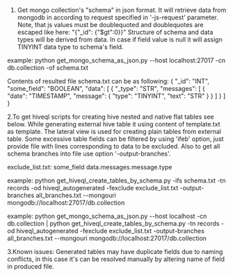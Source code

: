1. Get mongo collection's "schema" in json format. 
It will retrieve data from mongodb in according to request specified
in '-js-request' parameter. Note, that js values must be doublequoted
and doublequotes are escaped like here: "{\"_id\": {\"\$gt\":0}}"
Structure of schema and data types will be derived from data. In case
if field value is null it will assign TINYINT data type to schema's
field.

example: python get_mongo_schema_as_json.py --host localhost:27017 -cn db.collection -of schema.txt

Contents of resulted file schema.txt can be as following:
{
    "_id": "INT", 
    "some_field": "BOOLEAN", 
    "data": [
        {
            "_type": "STR", 
            "messages": [
                {
                    "date": "TIMESTAMP", 
                    "message": {
                        "type": "TINYINT", 
                        "text": "STR"
                    }
                }
            ]
        }
    ]
}

2.To get hiveql scripts for creating hive nested and native flat tables
see below. 
While generating external hive table it using content of template.txt
as template.  The lateral view is used for creating plain tables from
external table.
Some excessive table fields can be filtered by using 'ifeb' option,
just provide file with lines corresponding to data to be excluded.
Also to get all schema branches into file use option '-output-branches'.

exclude_list.txt: 
some_field
data.messages.message.type

example: python get_hiveql_create_tables_by_schema.py -ifs schema.txt -tn records -od hiveql_autogenerated -fexclude exclude_list.txt -output-branches all_branches.txt --mongouri mongodb://localhost:27017/db.collection

example: python get_mongo_schema_as_json.py --host localhost -cn db.collection | python get_hiveql_create_tables_by_schema.py -tn records -od hiveql_autogenerated -fexclude exclude_list.txt -output-branches all_branches.txt --mongouri mongodb://localhost:27017/db.collection

3.Known issues:
Generated tables may have duplicate fields due to naming conflicts, in
this case it's can be resolved manually by altering name of field in
produced file.
